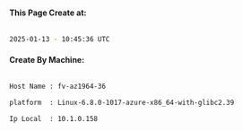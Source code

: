
   
#### This Page Create at:

```bash

2025-01-13 - 10:45:36 UTC

```

#### Create By Machine:

```bash

Host Name : fv-az1964-36

platform  : Linux-6.8.0-1017-azure-x86_64-with-glibc2.39

Ip Local  : 10.1.0.158

```

